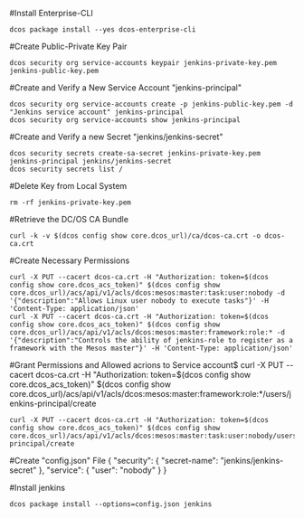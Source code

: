 #Install Enterprise-CLI
```
dcos package install --yes dcos-enterprise-cli
```

#Create Public-Private Key Pair
```
dcos security org service-accounts keypair jenkins-private-key.pem jenkins-public-key.pem
```

#Create and Verify a New Service Account "jenkins-principal"
```
dcos security org service-accounts create -p jenkins-public-key.pem -d "Jenkins service account" jenkins-principal
dcos security org service-accounts show jenkins-principal
```

#Create and Verify a new Secret "jenkins/jenkins-secret"
```
dcos security secrets create-sa-secret jenkins-private-key.pem jenkins-principal jenkins/jenkins-secret
dcos security secrets list /
```

#Delete Key from Local System
```
rm -rf jenkins-private-key.pem
```

#Retrieve the DC/OS CA Bundle
```
curl -k -v $(dcos config show core.dcos_url)/ca/dcos-ca.crt -o dcos-ca.crt
```

#Create Necessary Permissions
```
curl -X PUT --cacert dcos-ca.crt -H "Authorization: token=$(dcos config show core.dcos_acs_token)" $(dcos config show core.dcos_url)/acs/api/v1/acls/dcos:mesos:master:task:user:nobody -d '{"description":"Allows Linux user nobody to execute tasks"}' -H 'Content-Type: application/json'
curl -X PUT --cacert dcos-ca.crt -H "Authorization: token=$(dcos config show core.dcos_acs_token)" $(dcos config show core.dcos_url)/acs/api/v1/acls/dcos:mesos:master:framework:role:* -d '{"description":"Controls the ability of jenkins-role to register as a framework with the Mesos master"}' -H 'Content-Type: application/json'
```

#Grant Permissions and Allowed acrions to Service account$ curl -X PUT --cacert dcos-ca.crt -H "Authorization: token=$(dcos config show core.dcos_acs_token)" $(dcos config show core.dcos_url)/acs/api/v1/acls/dcos:mesos:master:framework:role:*/users/jenkins-principal/create
```
curl -X PUT --cacert dcos-ca.crt -H "Authorization: token=$(dcos config show core.dcos_acs_token)" $(dcos config show core.dcos_url)/acs/api/v1/acls/dcos:mesos:master:task:user:nobody/users/jenkins-principal/create
```

#Create "config.json" File
{
  "security": {
    "secret-name": "jenkins/jenkins-secret"
  },
  "service": {
    "user": "nobody"
  }
}

#Install jenkins
```
dcos package install --options=config.json jenkins
```

